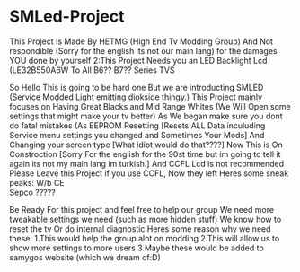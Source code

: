 # SMLed-Project
This Project Is Made By HETMG (High End Tv Modding Group) And Not respondible (Sorry for the english its not our main lang) for the damages YOU done by yourself 2:This Project Needs you an LED Backlight Lcd (LE32B550A6W To All B6?? B7?? Series TVS


So Hello This is going to be hard one But we are introducting SMLED (Service Modded Light emitting diokside thingy.) This Project mainly focuses on Having Great Blacks and Mid Range Whites (We Will Open some settings that might make your tv better)
As We began make sure you dont do fatal mistakes (As EEPROM Resetting [Resets ALL Data inculuding Service menu settings you changed and Sometimes Your Mods] And Changing your screen type [What idiot would do that????] 
Now This is On Constroction [Sorry For the english for the 90st time but im going to tell it again its not my main lang im turkish.] And CCFL Lcd is not recommended Please Leave this Project if you use CCFL, Now they left Heres some sneak peaks:
W/b
CE  
Sepco ????? 

Be Ready For this project and feel free to help our group We need more tweakable settings we need (such as more hidden stuff)
We know how to reset the tv Or do internal diagnostic 
Heres some reason why we need these:
1.This would help the group alot on modding
2.This will allow us to show more settings to more users
3.Maybe these would be added to samygos website (which we dream of:D)
